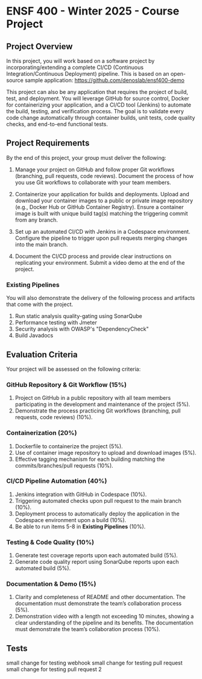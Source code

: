 # ENSF 400 - Winter 2025 - Course Project

## Project Overview

In this project, you will work based on a software project by incorporating/extending a complete CI/CD (Continuous Integration/Continuous Deployment) pipeline. This is based on an open-source sample application: https://github.com/denoslab/ensf400-demo

This project can also be any application that requires the project of build, test, and deployment.
You will leverage GitHub for source control, Docker for containerizing your application, and a CI/CD tool (Jenkins) to automate the build, testing, and verification process. The goal is to validate every code change automatically through container builds, unit tests, code quality checks, and end-to-end functional tests.


## Project Requirements

By the end of this project, your group must deliver the following:

1.	Manage your project on GitHub and follow proper Git workflows (branching, pull requests, code reviews). Document the process of how you use Git workflows to collaborate with your team members.

1.	Containerize your application for builds and deployments. Upload and download your container images to a public or private image repository (e.g., Docker Hub or GitHub Container Registry). Ensure a container image is built with unique build tag(s) matching the triggering commit from any branch.

1.	Set up an automated CI/CD with Jenkins in a Codespace environment. Configure the pipeline to trigger upon pull requests merging changes into the main branch.

1.	Document the CI/CD process and provide clear instructions on replicating your environment. Submit a video demo at the end of the project.

### Existing Pipelines
You will also demonstrate the delivery of the following process and artifacts that come with the project.

1.	Run static analysis quality-gating using SonarQube
1.	Performance testing with Jmeter
1.	Security analysis with OWASP's "DependencyCheck"
1.	Build Javadocs


## Evaluation Criteria

Your project will be assessed on the following criteria:

### GitHub Repository & Git Workflow (15%)
1.	Project on GitHub in a public repository with all team members participating in the development and maintenance of the project (5%).
1.	Demonstrate the process practicing Git workflows (branching, pull requests, code reviews) (10%).

### Containerization (20%)
1.	Dockerfile to containerize the project (5%).
1.	Use of container image repository to upload and download images (5%).
1.	Effective tagging mechanism for each building matching the commits/branches/pull requests (10%).

### CI/CD Pipeline Automation (40%)
1.	Jenkins integration with GitHub in Codespace (10%).
1.	Triggering automated checks upon pull request to the main branch (10%).
1.	Deployment process to automatically deploy the application in the Codespace environment upon a build (10%).
1.	Be able to run items 5-8 in **Existing Pipelines** (10%).

### Testing & Code Quality (10%)
1.	Generate test coverage reports upon each automated build (5%).
1.	Generate code quality report using SonarQube reports upon each automated build (5%).

### Documentation & Demo (15%)
1.	Clarity and completeness of README and other documentation. The documentation must demonstrate the team’s collaboration process (5%).
1.	Demonstration video with a length not exceeding 10 minutes, showing a clear understanding of the pipeline and its benefits. The documentation must demonstrate the team’s collaboration process (10%).



## Tests
small change for testing webhook
small change for testing pull request
small change for testing pull request 2